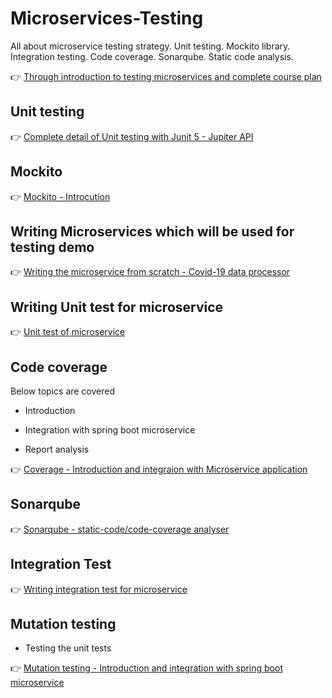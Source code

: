 # Microservices-Testing
 All about microservice testing strategy. Unit testing. Mockito library. Integration testing. Code coverage. Sonarqube. Static code analysis.
 
 👉 [Through introduction to testing microservices and complete course plan](https://youtu.be/1vWWgwELQWM)


## Unit testing

👉 [Complete detail of Unit testing with Junit 5 - Jupiter API](https://www.youtube.com/playlist?list=PLq3uEqRnr_2GYMK6_WEYRlT5kyD8qx98M)

## Mockito

👉 [Mockito - Introcution](https://youtu.be/JOwJjTiTr9k)

## Writing Microservices which will be used for testing demo

👉 [Writing the microservice from scratch - Covid-19 data processor](https://youtu.be/g8C0Z-seFEw)

## Writing Unit test for microservice

👉 [Unit test of microservice](https://youtu.be/a1F3Al-cr8Q)

## Code coverage

Below topics are covered

* Introduction

* Integration with spring boot microservice

* Report analysis

👉 [Coverage - Introduction and integraion with Microservice application](https://youtu.be/DvMA1evr-Hk)

## Sonarqube

👉 [Sonarqube - static-code/code-coverage analyser](https://youtu.be/2EBRr0wGSwo)

## Integration Test 

👉 [Writing integration test for microservice](https://youtu.be/a1F3Al-cr8Q?t=2535)

## Mutation testing

* Testing the unit tests

👉 [Mutation testing - Introduction and integration with spring boot microservice](https://youtu.be/DSv2vpvD-ds)
